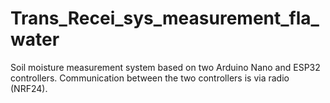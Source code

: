 # Trans_Recei_sys_measurement_fla_water
Soil moisture measurement system based on two Arduino Nano and ESP32 controllers. 
Communication between the two controllers is via radio (NRF24).




